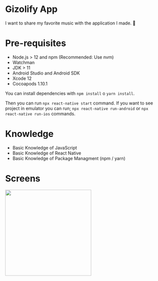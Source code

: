 # Gizolify App
I want to share my favorite music with the application I made. 🙅

# Pre-requisites
- Node.js > 12 and npm (Recommended: Use nvm)
- Watchman
- JDK > 11
- Android Studio and Android SDK
- Xcode 12
- Cocoapods 1.10.1

You can install dependencies with  `npm install` o `yarn install`. 

Then you can run `npx react-native start` command. 
If you want to see project in emulator you can run; `npx react-native run-android` or `npx react-native run-ios` commands.

# Knowledge
- Basic Knowledge of JavaScript
- Basic Knowledge of React Native
- Basic Knowledge of Package Managment (npm / yarn)

# Screens
<p align="left">
  <span><img  width="275px" src="https://i.hizliresim.com/7wjlc9a.gif"></span>  
</p>
